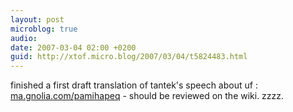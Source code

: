 ```yaml
---
layout: post
microblog: true
audio: 
date: 2007-03-04 02:00 +0200
guid: http://xtof.micro.blog/2007/03/04/t5824483.html
---
```

finished a first draft translation of tantek's speech about uf :  [ma.gnolia.com/pamihapeq](http://ma.gnolia.com/pamihapeq) - should be reviewed on the wiki. zzzz.
